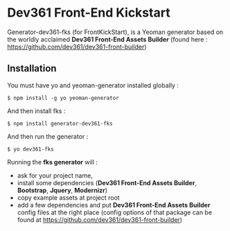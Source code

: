 Dev361 Front-End Kickstart
========================

Generator-dev361-fks (for FrontKickStart), is a Yeoman generator based on the worldly acclaimed **Dev361 Front-End Assets Builder** (found here : https://github.com/dev361/dev361-front-builder)
       
## Installation

You must have yo and yeoman-generator installed globally :
```
$ npm install -g yo yeoman-generator
```
And then install fks :
```
$ npm install generator-dev361-fks
```
And then run the generator :
```
$ yo dev361-fks
```

Running the **fks generator** will :
 * ask for your project name, 
 * install some dependencies (**Dev361 Front-End Assets Builder**, **Bootstrap**, **Jquery**, **Modernizr**)
 * copy example assets at project root
 * add a few dependencies and put **Dev361 Front-End Assets Builder** config files at the right place (config options of that package can be found at https://github.com/dev361/dev361-front-builder)